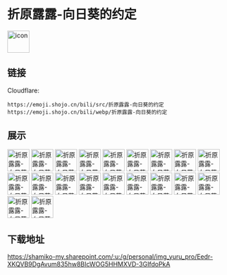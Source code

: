 # 折原露露-向日葵的约定
<img src="https://emoji.shojo.cn/bili/src/折原露露-向日葵的约定/icon.png" width="50" height="50" alt="icon">

## 链接
Cloudflare:
```
https://emoji.shojo.cn/bili/src/折原露露-向日葵的约定
https://emoji.shojo.cn/bili/webp/折原露露-向日葵的约定
```
## 展示
<img src="https://emoji.shojo.cn/bili/src/折原露露-向日葵的约定/折原露露-向日葵的约定-打call.png" width="50" height="50" alt="折原露露-向日葵的约定-打call">
<img src="https://emoji.shojo.cn/bili/src/折原露露-向日葵的约定/折原露露-向日葵的约定-卑微.png" width="50" height="50" alt="折原露露-向日葵的约定-卑微">
<img src="https://emoji.shojo.cn/bili/src/折原露露-向日葵的约定/折原露露-向日葵的约定-好耶.png" width="50" height="50" alt="折原露露-向日葵的约定-好耶">
<img src="https://emoji.shojo.cn/bili/src/折原露露-向日葵的约定/折原露露-向日葵的约定-开炮.png" width="50" height="50" alt="折原露露-向日葵的约定-开炮">
<img src="https://emoji.shojo.cn/bili/src/折原露露-向日葵的约定/折原露露-向日葵的约定-比心.png" width="50" height="50" alt="折原露露-向日葵的约定-比心">
<img src="https://emoji.shojo.cn/bili/src/折原露露-向日葵的约定/折原露露-向日葵的约定-装傻.png" width="50" height="50" alt="折原露露-向日葵的约定-装傻">
<img src="https://emoji.shojo.cn/bili/src/折原露露-向日葵的约定/折原露露-向日葵的约定-文化造纸.png" width="50" height="50" alt="折原露露-向日葵的约定-文化造纸">
<img src="https://emoji.shojo.cn/bili/src/折原露露-向日葵的约定/折原露露-向日葵的约定-乖巧.png" width="50" height="50" alt="折原露露-向日葵的约定-乖巧">
<img src="https://emoji.shojo.cn/bili/src/折原露露-向日葵的约定/折原露露-向日葵的约定-市场调研.png" width="50" height="50" alt="折原露露-向日葵的约定-市场调研">
<img src="https://emoji.shojo.cn/bili/src/折原露露-向日葵的约定/折原露露-向日葵的约定-生气.png" width="50" height="50" alt="折原露露-向日葵的约定-生气">
<img src="https://emoji.shojo.cn/bili/src/折原露露-向日葵的约定/折原露露-向日葵的约定-蹲墙角.png" width="50" height="50" alt="折原露露-向日葵的约定-蹲墙角">
<img src="https://emoji.shojo.cn/bili/src/折原露露-向日葵的约定/折原露露-向日葵的约定-晚安.png" width="50" height="50" alt="折原露露-向日葵的约定-晚安">
<img src="https://emoji.shojo.cn/bili/src/折原露露-向日葵的约定/折原露露-向日葵的约定-害羞.png" width="50" height="50" alt="折原露露-向日葵的约定-害羞">
<img src="https://emoji.shojo.cn/bili/src/折原露露-向日葵的约定/折原露露-向日葵的约定-可可爱爱.png" width="50" height="50" alt="折原露露-向日葵的约定-可可爱爱">
<img src="https://emoji.shojo.cn/bili/src/折原露露-向日葵的约定/折原露露-向日葵的约定-晕.png" width="50" height="50" alt="折原露露-向日葵的约定-晕">
<img src="https://emoji.shojo.cn/bili/src/折原露露-向日葵的约定/折原露露-向日葵的约定-好奇.png" width="50" height="50" alt="折原露露-向日葵的约定-好奇">
<img src="https://emoji.shojo.cn/bili/src/折原露露-向日葵的约定/折原露露-向日葵的约定-早安.png" width="50" height="50" alt="折原露露-向日葵的约定-早安">
<img src="https://emoji.shojo.cn/bili/src/折原露露-向日葵的约定/折原露露-向日葵的约定-点赞.png" width="50" height="50" alt="折原露露-向日葵的约定-点赞">
<img src="https://emoji.shojo.cn/bili/src/折原露露-向日葵的约定/折原露露-向日葵的约定-震惊.png" width="50" height="50" alt="折原露露-向日葵的约定-震惊">
<img src="https://emoji.shojo.cn/bili/src/折原露露-向日葵的约定/折原露露-向日葵的约定-干杯.png" width="50" height="50" alt="折原露露-向日葵的约定-干杯">

## 下载地址

https://shamiko-my.sharepoint.com/:u:/g/personal/img_yuru_pro/Eedr-XKQVB9DgAvum835hw8BIcWOG5HHMXVD-3GIfdoPkA